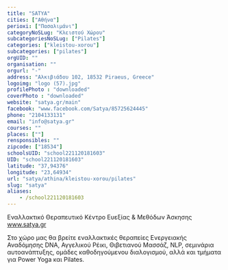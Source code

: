 ```yaml
---
title: "SATYA"
cities: ["Αθήνα"]
perioxi: ["Πασαλιμάνι"]
categoryNoSLug: "Κλειστού Χώρου"
subcategoriesNoSLug: ["Pilates"]
categories: ["kleistou-xorou"]
subcategories: ["pilates"]
orgUID: ""
organisation: ""
orgurl: "-"
address: "Αλκιβιάδου 102, 18532 Piraeus, Greece"
logoimg: "logo (57).jpg"
profilePhoto : "downloaded"
coverPhoto : "downloaded"
website: "satya.gr/main"
facebook: "www.facebook.com/Satya/85725624445"
phone: "2104133131"
email: "info@satya.gr"
courses: ""
places: [""]
rensponsibles: ""
zipcode: ["18534"]
schoolsUID: "school221120181603"
UID: "school221120181603"
latitude: "37,94376"
longitude: "23,64934"
url: "satya/athina/kleistou-xorou/pilates"
slug: "satya"
aliases:
    - /school221120181603
---
```



Εναλλακτικό Θεραπευτικό Κέντρο Ευεξίας &amp; Μεθόδων Άσκησης www.satya.gr

Στο χώρο μας θα βρείτε εναλλακτικές θεραπείες Ενεργειακής Αναδόμησης DNA, Αγγελικού Ρέικι, Θιβετιανού Μασσάζ, NLP, σεμινάρια αυτοανάπτυξης, ομάδες καθοδηγούμενου διαλογισμού, αλλά και τμήματα για Power Yoga και Pilates.